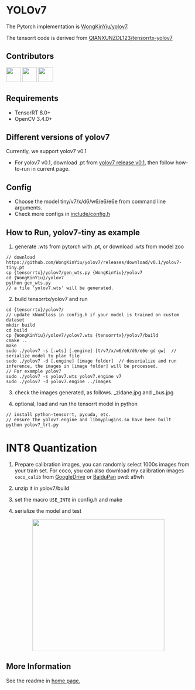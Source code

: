 # YOLOv7

The Pytorch implementation is [WongKinYiu/yolov7](https://github.com/WongKinYiu/yolov7).

The tensorrt code is derived from [QIANXUNZDL123/tensorrtx-yolov7](https://github.com/QIANXUNZDL123/tensorrtx-yolov7)

## Contributors

<a href="https://github.com/QIANXUNZDL123"><img src="https://avatars.githubusercontent.com/u/46549527?v=4?s=48" width="40px;" alt=""/></a>
<a href="https://github.com/lindsayshuo"><img src="https://avatars.githubusercontent.com/u/45239466?v=4?s=48" width="40px;" alt=""/></a>
<a href="https://github.com/wang-xinyu"><img src="https://avatars.githubusercontent.com/u/15235574?s=48&v=4" width="40px;" alt=""/></a> 

## Requirements

- TensorRT 8.0+
- OpenCV 3.4.0+

## Different versions of yolov7

Currently, we support yolov7 v0.1

- For yolov7 v0.1, download .pt from [yolov7 release v0.1](https://github.com/WongKinYiu/yolov7/releases/tag/v0.1), then follow how-to-run in current page.

## Config

- Choose the model tiny/v7/x/d6/w6/e6/e6e from command line arguments.
- Check more configs in [include/config.h](./include/config.h)

## How to Run, yolov7-tiny as example

1. generate .wts from pytorch with .pt, or download .wts from model zoo

```
// download https://github.com/WongKinYiu/yolov7/releases/download/v0.1/yolov7-tiny.pt
cp {tensorrtx}/yolov7/gen_wts.py {WongKinYiu}/yolov7
cd {WongKinYiu}/yolov7
python gen_wts.py
// a file 'yolov7.wts' will be generated.
```

2. build tensorrtx/yolov7 and run

```
cd {tensorrtx}/yolov7/
// update kNumClass in config.h if your model is trained on custom dataset
mkdir build
cd build
cp {WongKinYiu}/yolov7/yolov7.wts {tensorrtx}/yolov7/build
cmake ..
make
sudo ./yolov7 -s [.wts] [.engine] [t/v7/x/w6/e6/d6/e6e gd gw]  // serialize model to plan file
sudo ./yolov7 -d [.engine] [image folder]  // deserialize and run inference, the images in [image folder] will be processed.
// For example yolov7
sudo ./yolov7 -s yolov7.wts yolov7.engine v7
sudo ./yolov7 -d yolov7.engine ../images
```

3. check the images generated, as follows. _zidane.jpg and _bus.jpg

4. optional, load and run the tensorrt model in python

```
// install python-tensorrt, pycuda, etc.
// ensure the yolov7.engine and libmyplugins.so have been built
python yolov7_trt.py
```

# INT8 Quantization

1. Prepare calibration images, you can randomly select 1000s images from your train set. For coco, you can also download my calibration images `coco_calib` from [GoogleDrive](https://drive.google.com/drive/folders/1s7jE9DtOngZMzJC1uL307J2MiaGwdRSI?usp=sharing) or [BaiduPan](https://pan.baidu.com/s/1GOm_-JobpyLMAqZWCDUhKg) pwd: a9wh

2. unzip it in yolov7/build

3. set the macro `USE_INT8` in config.h and make

4. serialize the model and test

<p align="center">
<img src="https://user-images.githubusercontent.com/15235574/78247927-4d9fac00-751e-11ea-8b1b-704a0aeb3fcf.jpg" height="360px;">
</p>

## More Information

See the readme in [home page.](https://github.com/wang-xinyu/tensorrtx)

